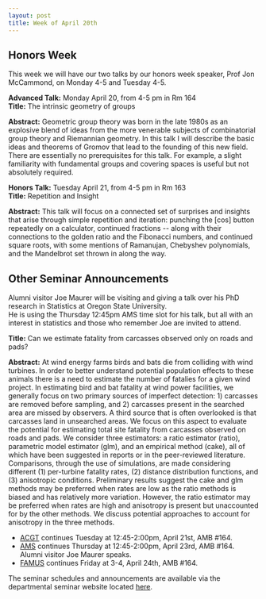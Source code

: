 ```yaml
---
layout: post
title: Week of April 20th
---
```


## Honors Week ##

This week we will have our two talks by our honors week speaker, Prof Jon McCammond, on Monday 4-5 and Tuesday 4-5.

**Advanced Talk:** Monday April 20, from 4-5 pm in Rm 164<br>
**Title:** The intrinsic geometry of groups

**Abstract:** Geometric group theory was born in the late 1980s as an explosive blend of ideas from the more venerable subjects of combinatorial group theory and Riemannian geometry.  In this talk I will describe the basic ideas and theorems of Gromov that lead to the founding of this new field.  There are essentially no prerequisites for this talk. For example, a slight familiarity with fundamental groups and covering spaces is useful but not absolutely required.
</p>

**Honors Talk:** Tuesday April 21, from 4-5 pm in Rm 163<br>
**Title:** Repetition and Insight

**Abstract:** This talk will focus on a connected set of surprises and insights that arise through simple repetition and iteration: punching the [cos] button repeatedly on a calculator, continued fractions -- along with their connections to the golden ratio and the Fibonacci numbers, and continued square roots, with some mentions of Ramanujan, Chebyshev polynomials, and the Mandelbrot set thrown in along the way.

## Other Seminar Announcements ##

Alumni visitor  Joe Maurer will be visiting and giving a talk over his PhD research in Statistics at Oregon State University.  
He is using the Thursday 12:45pm AMS time slot for his talk, but all with an interest in statistics and those who remember Joe are invited to attend.

**Title:**  Can we estimate fatality from carcasses observed only on roads and pads?

**Abstract:** At wind energy farms birds and bats die from colliding with wind turbines. In order to better understand potential population effects to these animals there is a need to estimate the number of fatalies for a given wind project. In estimating bird and bat fatality at wind power facilities, we generally focus on two primary sources of imperfect detection: 1) carcasses are removed before sampling, and 2) carcasses present in the searched area are missed by observers. A third source that is often overlooked is that carcasses land in unsearched areas. We focus on this aspect to evaluate the potential for estimating total site fatality from carcasses observed on roads and pads. We consider three estimators: a ratio estimator (ratio), parametric model estimator (glm), and an empirical method (cake), all of which have been suggested in reports or in the peer-reviewed literature. Comparisons, through the use of simulations, are made considering different (1) per-turbine fatality rates, (2) distance distribution functions, and (3) anisotropic conditions. Preliminary results suggest the cake and glm methods may be preferred when rates are low as the ratio methods is biased and has relatively more variation. However, the ratio estimator may be preferred when rates are high and anisotropy is present but unaccounted for by the other methods.  We discuss potential approaches to account for anisotropy in the three methods.

- [ACGT](acgtSpring2015) continues Tuesday at 12:45-2:00pm, April 21st, AMB #164.  
- [AMS](amsSpring2015) continues Thursday at 12:45-2:00pm, April 23rd, AMB #164.  Alumni visitor Joe Maurer speaks.
- [FAMUS](famusSpring2015) continues Friday at 3-4, April 24th, AMB #164.

The seminar schedules and announcements are available via the departmental seminar website located [here](http://naumathstat.github.io/seminars).

